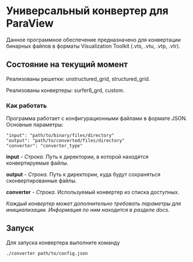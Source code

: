 # Универсальный конвертер для ParaView

Данное программное обеспечение предназначено для конвертации бинарных файлов в форматы Visualization Toolkit (.vts, .vtu, .vtp, .vtr).

## Состояние на текущий момент

Реализованы решетки: unstructured_grid, structured_grid.

Реализованы конвертеры: surfer6_grd, custom.

### Как работать

Программа работает с конфигурационными файлами в формате JSON. Основные параметры:
    
    "input": "path/to/binary/files/directory"
    "output": "path/to/converted/files/directory"
    "converter": "converter_type"

**input** - *Строка.* Путь к директории, в которой находятся конвертируемые файлы.

**output** - *Строка.* Путь к директории, куда будут сохраняться сконвертированные файлы.

**converter** - *Строка.* Используемый конвертер из списка доступных.

*Каждый конвертер может дополнительно требовать параметры для инициализации. Информация по ним находится в разделе docs.*

## Запуск

Для запуска конвертера выполните команду

    ./converter path/to/config.json